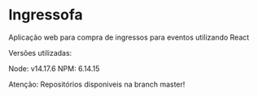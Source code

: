 # Ingressofa
Aplicação web para compra de ingressos para eventos utilizando React

Versões utilizadas:

Node: v14.17.6
NPM: 6.14.15

Atenção: Repositórios disponiveis na branch master!
